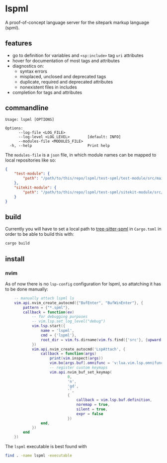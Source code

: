 # lspml

A proof-of-concept language server for the sitepark markup language (spml).

## features

- go to definition for variables and `<sp:include>` tag `uri` attributes
- hover for documentation of most tags and attributes
- diagnostics on:
    - syntax errors
    - misplaced, unclosed and deprecated tags
    - duplicate, required and deprecated attributes
    - nonexistent files in includes
- completion for tags and attributes

## commandline

```
Usage: lspml [OPTIONS]

Options:
      --log-file <LOG_FILE>
      --log-level <LOG_LEVEL>        [default: INFO]
      --modules-file <MODULES_FILE>
  -h, --help                         Print help
```

The `modules-file` is a `json` file, in which module names can be mapped to local repositories like so:
```json
{
	"test-module": {
		"path": "/path/to/this/repo/lspml/test-spml/test-module/src/main/webapp"
	},
	"sitekit-module": {
		"path": "/path/to/this/repo/lspml/test-spml/sitekit-module/src/main/webapp"
	}
}
```

## build

Currently you will have to set a local path to [tree-sitter-spml](https://github.com/DrWursterich/tree-sitter-spml) in `Cargo.toml` in order to be able to build this with:

```bash
cargo build
```

## install

### nvim

As of now there is no `lsp-config` configuration for lspml, so attatching it has to be done manually:
```lua
	-- manually attach lspml ls
	vim.api.nvim_create_autocmd({"BufEnter", "BufWinEnter"}, {
		pattern = {"*.spml"},
		callback = function(ev)
			-- for debugging purposes
			-- vim.lsp.set_log_level("debug")
			vim.lsp.start({
				name = 'lspml',
				cmd = {'lspml'},
				root_dir = vim.fs.dirname(vim.fs.find({'src'}, {upward = true})[1]),
			})
			vim.api.nvim_create_autocmd('LspAttach', {
				callback = function(args)
					print(vim.inspect(args))
					vim.bo[args.buf].omnifunc = 'v:lua.vim.lsp.omnifunc'
					-- register custom keymaps
					vim.api.nvim_buf_set_keymap(
							0,
							'n',
							'gd',
							'',
							{
								callback = vim.lsp.buf.definition,
								noremap = true,
								silent = true,
								expr = false
							})
				end,
			})
		end
	})
```

The `lspml` executable is best found with

```bash
find . -name lspml -executable
```
